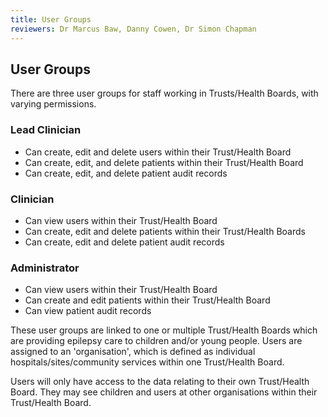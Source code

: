 ```yaml
---
title: User Groups
reviewers: Dr Marcus Baw, Danny Cowen, Dr Simon Chapman
---
```


## User Groups

There are three user groups for staff working in Trusts/Health Boards, with varying permissions.

### Lead Clinician

- Can create, edit and delete users within their Trust/Health Board
- Can create, edit, and delete patients within their Trust/Health Board
- Can create, edit, and delete patient audit records

### Clinician

- Can view users within their Trust/Health Board
- Can create, edit and delete patients within their Trust/Health Boards
- Can create, edit and delete patient audit records

### Administrator

- Can view users within their Trust/Health Board
- Can create and edit patients within their Trust/Health Board
- Can view patient audit records

These user groups are linked to one or multiple Trust/Health Boards which are providing epilepsy care to children and/or young people. Users are assigned to an 'organisation', which is defined as individual hospitals/sites/community services within one Trust/Health Board.

Users will only have access to the data relating to their own Trust/Health Board. They may see children and users at other organisations within their Trust/Health Board.
